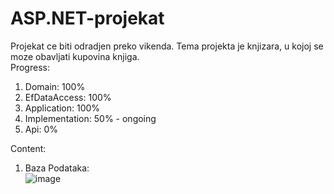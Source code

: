 # ASP.NET-projekat
Projekat ce biti odradjen preko vikenda.
Tema projekta je knjizara, u kojoj se moze obavljati kupovina knjiga.</br>
Progress:
1. Domain: 100%
2. EfDataAccess: 100%
3. Application: 100%
4. Implementation: 50% - ongoing
5. Api: 0%

Content:
1. Baza Podataka:</br>
![image](https://github.com/AlexB96-git/ASP.NET-projekat/assets/112824193/4db951ab-f3c4-4368-bd00-da76a2b9d303)

